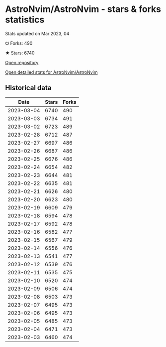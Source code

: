 # AstroNvim/AstroNvim - stars & forks statistics

Stats updated on Mar 2023, 04

☋ Forks: 490

★ Stars: 6740

[Open repository](https://github.com/AstroNvim/AstroNvim)

[Open detailed stats for AstroNvim/AstroNvim](https://reviewgithub.com/rep/AstroNvim/AstroNvim)

## Historical data
| Date | Stars | Forks |
|------|-------|-------|
| 2023-03-04 | 6740 | 490 | 
| 2023-03-03 | 6734 | 491 | 
| 2023-03-02 | 6723 | 489 | 
| 2023-02-28 | 6712 | 487 | 
| 2023-02-27 | 6697 | 486 | 
| 2023-02-26 | 6687 | 486 | 
| 2023-02-25 | 6676 | 486 | 
| 2023-02-24 | 6654 | 482 | 
| 2023-02-23 | 6644 | 481 | 
| 2023-02-22 | 6635 | 481 | 
| 2023-02-21 | 6626 | 480 | 
| 2023-02-20 | 6623 | 480 | 
| 2023-02-19 | 6609 | 479 | 
| 2023-02-18 | 6594 | 478 | 
| 2023-02-17 | 6592 | 478 | 
| 2023-02-16 | 6582 | 477 | 
| 2023-02-15 | 6567 | 479 | 
| 2023-02-14 | 6556 | 476 | 
| 2023-02-13 | 6541 | 477 | 
| 2023-02-12 | 6539 | 476 | 
| 2023-02-11 | 6535 | 475 | 
| 2023-02-10 | 6520 | 474 | 
| 2023-02-09 | 6506 | 474 | 
| 2023-02-08 | 6503 | 473 | 
| 2023-02-07 | 6495 | 473 | 
| 2023-02-06 | 6495 | 473 | 
| 2023-02-05 | 6485 | 473 | 
| 2023-02-04 | 6471 | 473 | 
| 2023-02-03 | 6460 | 474 | 


